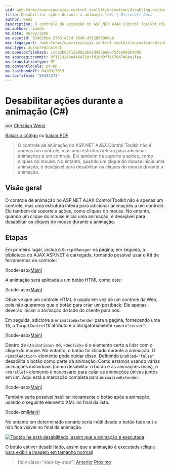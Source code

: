 ```yaml
---
uid: web-forms/overview/ajax-control-toolkit/animation/disabling-actions-during-animation-cs
title: Desabilitar ações durante a animação (c#) | Microsoft Docs
author: wenz
description: O controle de animação no ASP.NET AJAX Control Toolkit não é apenas um controle, mas uma estrutura inteira para adicionar animações a um controle. Ele também dá suporte à ação...
ms.author: riande
ms.date: 06/02/2008
ms.assetid: 918026b4-2f63-421d-8546-df12856960a8
msc.legacyurl: /web-forms/overview/ajax-control-toolkit/animation/disabling-actions-during-animation-cs
msc.type: authoredcontent
ms.openlocfilehash: 1cce2b05f125902ab05d493bebe753b2060b4d95
ms.sourcegitcommit: 0f1119340e4464720cfd16d0ff15764746ea1fea
ms.translationtype: MT
ms.contentlocale: pt-BR
ms.lasthandoff: 04/09/2019
ms.locfileid: "59384273"
---
```

# <a name="disabling-actions-during-animation-c"></a>Desabilitar ações durante a animação (C#)

por [Christian Wenz](https://github.com/wenz)

[Baixar o código](http://download.microsoft.com/download/f/9/a/f9a26acd-8df4-4484-8a18-199e4598f411/Animation7.cs.zip) ou [baixar PDF](http://download.microsoft.com/download/6/7/1/6718d452-ff89-4d3f-a90e-c74ec2d636a3/animation7CS.pdf)

> O controle de animação no ASP.NET AJAX Control Toolkit não é apenas um controle, mas uma estrutura inteira para adicionar animações a um controle. Ele também dá suporte a ações, como cliques do mouse. No entanto, quando um clique do mouse inicia uma animação, é desejável para desabilitar os cliques do mouse durante a animação.


## <a name="overview"></a>Visão geral

O controle de animação no ASP.NET AJAX Control Toolkit não é apenas um controle, mas uma estrutura inteira para adicionar animações a um controle. Ele também dá suporte a ações, como cliques do mouse. No entanto, quando um clique do mouse inicia uma animação, é desejável para desabilitar os cliques do mouse durante a animação.

## <a name="steps"></a>Etapas

Em primeiro lugar, inclua o `ScriptManager` na página; em seguida, a biblioteca do AJAX ASP.NET é carregada, tornando possível usar o Kit de ferramentas de controle:

[!code-aspx[Main](disabling-actions-during-animation-cs/samples/sample1.aspx)]

A animação será aplicada a um botão HTML como este:

[!code-aspx[Main](disabling-actions-during-animation-cs/samples/sample2.aspx)]

Observe que um controle HTML é usado em vez de um controle da Web, pois não queremos que o botão para criar um postback; Ele apenas deverão iniciar a animação do lado do cliente para nós.

Em seguida, adicione a `AnimationExtender` para a página, fornecendo uma `ID`, o `TargetControlID` atributo e o obrigatoriamente `runat="server"`:

[!code-aspx[Main](disabling-actions-during-animation-cs/samples/sample3.aspx)]

Dentro de `<Animations>` nó, `<OnClick>` é o elemento certo a lidar com o clique do mouse. No entanto, o botão foi clicado durante a animação. O `<EnableAction>` elemento pode cuidar disso. Definindo `Enabled="false"` desabilita o botão como parte da animação. Como estamos usando várias animações individuais (como desabilitar o botão e as animações reais), o `<Parallel>` elemento é necessário para colar as animações únicas juntos em um. Aqui está a marcação completa para `AnimationExtender`:

[!code-aspx[Main](disabling-actions-during-animation-cs/samples/sample4.aspx)]

Também seria possível habilitar novamente o botão após a animação, usando o seguinte elemento XML no final da lista:

[!code-xml[Main](disabling-actions-during-animation-cs/samples/sample5.xml)]

No entanto em determinado cenário seria inútil desde o botão fade out e não fica visível no final da animação.


[![Tbotão he está desabilitado, assim que a animação é executada](disabling-actions-during-animation-cs/_static/image2.png)](disabling-actions-during-animation-cs/_static/image1.png)

O botão estiver desabilitado, assim que a animação é executada ([clique para exibir a imagem em tamanho normal](disabling-actions-during-animation-cs/_static/image3.png))

> [!div class="step-by-step"]
> [Anterior](animating-in-response-to-user-interaction-cs.md)
> [Próximo](triggering-an-animation-in-another-control-cs.md)
